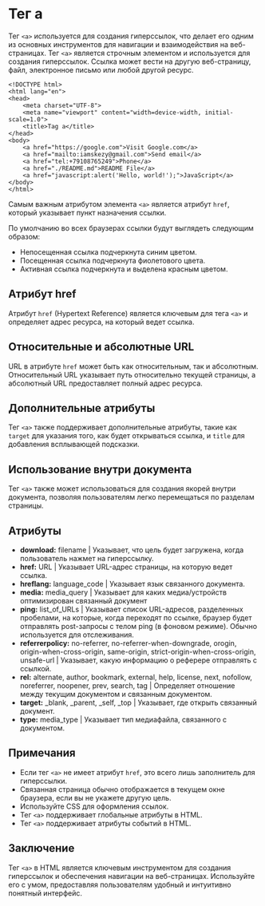 # Тег a

Тег ``<a>`` используется для создания гиперссылок, что делает его одним из основных инструментов для навигации и взаимодействия на веб-страницах. Тег ``<a>`` является строчным элементом и используется для создания гиперссылок. Ссылка может вести на другую веб-страницу, файл, электронное письмо или любой другой ресурс.

```
<!DOCTYPE html>
<html lang="en">
<head>
    <meta charset="UTF-8">
    <meta name="viewport" content="width=device-width, initial-scale=1.0">
    <title>Tag a</title>
</head>
<body>
    <a href="https://google.com">Visit Google.com</a>
    <a href="mailto:iamskezy@gmail.com">Send email</a>
    <a href="tel:+79108765249">Phone</a>
    <a href="./README.md">README File</a>
    <a href="javascript:alert('Hello, world!');">JavaScript</a>
</body>
</html>
```

Самым важным атрибутом элемента ``<a>`` является атрибут ``href``, который указывает пункт назначения ссылки.

По умолчанию во всех браузерах ссылки будут выглядеть следующим образом:

- Непосещенная ссылка подчеркнута синим цветом.
- Посещенная ссылка подчеркнута фиолетового цвета.
- Активная ссылка подчеркнута и выделена красным цветом.

## Атрибут href

Атрибут ``href`` (Hypertext Reference) является ключевым для тега ``<a>`` и определяет адрес ресурса, на который ведет ссылка.

## Относительные и абсолютные URL

URL в атрибуте ``href`` может быть как относительным, так и абсолютным. Относительный URL указывает путь относительно текущей страницы, а абсолютный URL предоставляет полный адрес ресурса.

## Дополнительные атрибуты

Тег ``<a>`` также поддерживает дополнительные атрибуты, такие как ``target`` для указания того, как будет открываться ссылка, и ``title`` для добавления всплывающей подсказки.

## Использование внутри документа

Тег ``<a>`` также может использоваться для создания якорей внутри документа, позволяя пользователям легко перемещаться по разделам страницы.

## Атрибуты

- **download:** filename | Указывает, что цель будет загружена, когда пользователь нажмет на гиперссылку.
- **href:** URL | Указывает URL-адрес страницы, на которую ведет ссылка.
- **hreflang:** language_code | Указывает язык связанного документа.
- **media:** media_query | Указывает для каких медиа/устройств оптимизирован связанный документ
- **ping:** list_of_URLs | Указывает список URL-адресов, разделенных пробелами, на которые, когда переходят по ссылке, браузер будет отправлять post-запросы с телом ping (в фоновом режиме). Обычно используется для отслеживания.
- **referrerpolicy:** no-referrer, no-referrer-when-downgrade, orogin, origin-when-cross-origin, same-origin, strict-origin-when-cross-origin, unsafe-url | Указывает, какую информацию о реферере отправлять с ссылкой.
- **rel:** alternate, author, bookmark, external, help, license, next, nofollow, noreferrer, noopener, prev, search, tag | Определяет отношение между текущим документом и связанным документом.
- **target:** _blank, _parent, _self, _top | Указывает, где открыть связанный документ.
- **type:** media_type | Указывает тип медиафайла, связанного с документом.

## Примечания

- Если тег ``<a>`` не имеет атрибут ``href``, это всего лишь заполнитель для гиперссылки.
- Связанная страница обычно отображается в текущем окне браузера, если вы не укажете другую цель.
- Используйте CSS для оформления ссылок.
- Тег ``<a>`` поддерживает глобальные атрибуты в HTML.
- Тег ``<a>`` поддерживает атрибуты событий в HTML.

## Заключение

Тег ``<a>`` в HTML является ключевым инструментом для создания гиперссылок и обеспечения навигации на веб-страницах. Используйте его с умом, предоставляя пользователям удобный и интуитивно понятный интерфейс.